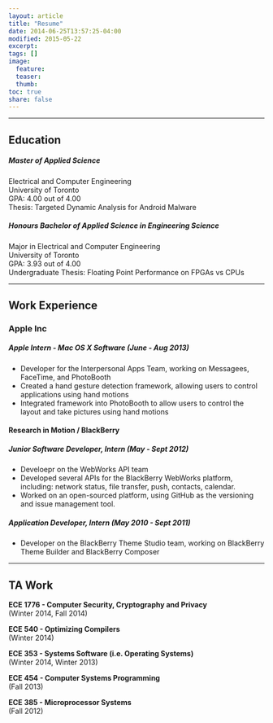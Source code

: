 ```yaml
---
layout: article
title: "Resume"
date: 2014-06-25T13:57:25-04:00
modified: 2015-05-22
excerpt:
tags: []
image:
  feature:
  teaser:
  thumb:
toc: true
share: false
---
```


---

## Education

##### Master of Applied Science
Electrical and Computer Engineering  
University of Toronto  
GPA: 4.00 out of 4.00  
Thesis: Targeted Dynamic Analysis for Android Malware  

##### Honours Bachelor of Applied Science in Engineering Science  
Major in Electrical and Computer Engineering  
University of Toronto  
GPA: 3.93 out of 4.00  
Undergraduate Thesis: Floating Point Performance on FPGAs vs CPUs
  
---

## Work Experience

### Apple Inc  

##### Apple Intern - Mac OS X Software (June - Aug 2013)

*   Developer for the Interpersonal Apps Team, working on Messagees, FaceTime, and PhotoBooth  
*   Created a hand gesture detection framework, allowing users to control applications using hand motions  
*   Integrated framework into PhotoBooth to allow users to control the layout and take pictures using hand motions

#### Research in Motion / BlackBerry

##### Junior Software Developer, Intern (May - Sept 2012) 

*   Develoepr on the WebWorks API team
*   Developed several APIs for the BlackBerry WebWorks platform, including:  network status, file transfer, push, contacts, calendar.
*   Worked on an open-sourced platform, using GitHub as the versioning and issue management tool.

##### Application Developer, Intern (May 2010 - Sept 2011) 

*   Developer on the BlackBerry Theme Studio team, working on BlackBerry Theme Builder and BlackBerry Composer

---

## TA Work

<b>ECE 1776 - Computer Security, Cryptography and Privacy</b>  
(Winter 2014, Fall 2014)  

<b>ECE 540 - Optimizing Compilers</b>  
(Winter 2014)  

<b>ECE 353 - Systems Software (i.e. Operating Systems)</b>  
(Winter 2014, Winter 2013)  

<b>ECE 454 - Computer Systems Programming</b>  
(Fall 2013)  

<b>ECE 385 - Microprocessor Systems</b>  
(Fall 2012)  


